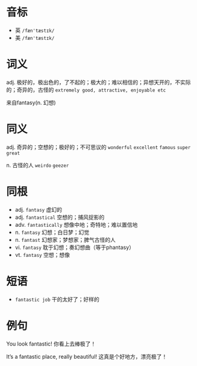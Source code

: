 # 音标

- 英 `/fæn'tæstɪk/`
- 美 `/fæn'tæstɪk/`

# 词义

adj. 极好的，极出色的，了不起的；极大的；难以相信的；异想天开的，不实际的；奇异的，古怪的
`extremely good, attractive, enjoyable etc`



来自fantasy(n. 幻想)

# 同义

adj. 奇异的；空想的；极好的；不可思议的
`wonderful` `excellent` `famous` `super` `great`

n. 古怪的人
`weirdo` `geezer`

# 同根

- adj. `fantasy` 虚幻的
- adj. `fantastical` 空想的；捕风捉影的
- adv. `fantastically` 想像中地；奇特地；难以置信地
- n. `fantasy` 幻想；白日梦；幻觉
- n. `fantast` 幻想家；梦想家；脾气古怪的人
- vi. `fantasy` 耽于幻想；奏幻想曲（等于phantasy）
- vt. `fantasy` 空想；想像

# 短语

- `fantastic job` 干的太好了；好样的

# 例句

You look fantastic!
你看上去棒极了！

It’s a fantastic place, really beautiful!
这真是个好地方，漂亮极了！



